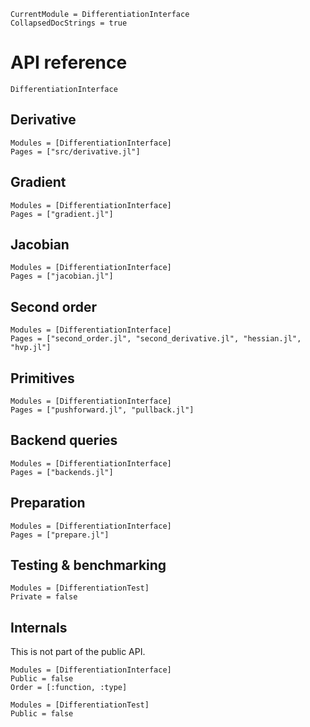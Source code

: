 ```@meta
CurrentModule = DifferentiationInterface
CollapsedDocStrings = true
```

# API reference

```@docs
DifferentiationInterface
```

## Derivative

```@autodocs
Modules = [DifferentiationInterface]
Pages = ["src/derivative.jl"]
```

## Gradient

```@autodocs
Modules = [DifferentiationInterface]
Pages = ["gradient.jl"]
```

## Jacobian

```@autodocs
Modules = [DifferentiationInterface]
Pages = ["jacobian.jl"]
```

## Second order

```@autodocs
Modules = [DifferentiationInterface]
Pages = ["second_order.jl", "second_derivative.jl", "hessian.jl", "hvp.jl"]
```

## Primitives

```@autodocs
Modules = [DifferentiationInterface]
Pages = ["pushforward.jl", "pullback.jl"]
```

## Backend queries

```@autodocs
Modules = [DifferentiationInterface]
Pages = ["backends.jl"]
```

## Preparation

```@autodocs
Modules = [DifferentiationInterface]
Pages = ["prepare.jl"]
```

## Testing & benchmarking

```@autodocs
Modules = [DifferentiationTest]
Private = false
```

## Internals

This is not part of the public API.

```@autodocs
Modules = [DifferentiationInterface]
Public = false
Order = [:function, :type]
```

```@autodocs
Modules = [DifferentiationTest]
Public = false
```
